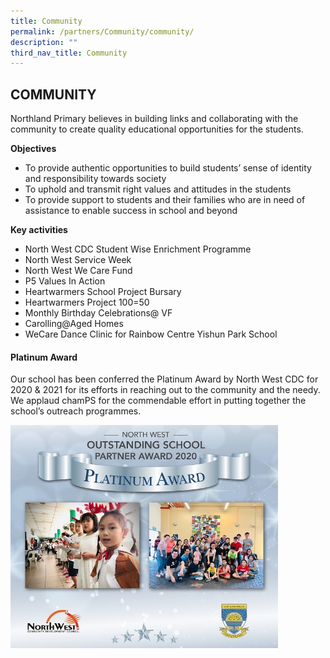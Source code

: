 ```yaml
---
title: Community
permalink: /partners/Community/community/
description: ""
third_nav_title: Community
---
```

## COMMUNITY

Northland Primary believes in building links and collaborating with the community to create quality educational opportunities for the students.

**Objectives**  
*   To provide authentic opportunities to build students’ sense of identity and responsibility towards society  
*   To uphold and transmit right values and attitudes in the students  
*   To provide support to students and their families who are in need of assistance to enable success in school and beyond

**Key activities**  
*   North West CDC Student Wise Enrichment Programme  
*   North West Service Week  
*   North West We Care Fund  
*   P5 Values In Action  
*   Heartwarmers School Project Bursary  
*   Heartwarmers Project 100=50  
*   Monthly Birthday Celebrations@ VF  
*   Carolling@Aged Homes  
*   WeCare Dance Clinic for Rainbow Centre Yishun Park School

#### Platinum Award

Our school has been conferred the Platinum Award by North West CDC for 2020 & 2021 for its efforts in reaching out to the community and the needy. We applaud chamPS for the commendable effort in putting together the school’s outreach programmes.

<img src="/images/Platinum Award Banner 2020.jpg" style="width:85%">
